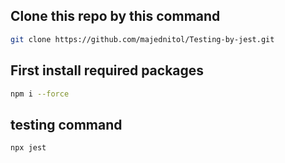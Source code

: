 ## Clone this repo by this command
```bash
git clone https://github.com/majednitol/Testing-by-jest.git
```
## First install required packages
```bash
npm i --force
```
## testing command
```bash
npx jest
```
